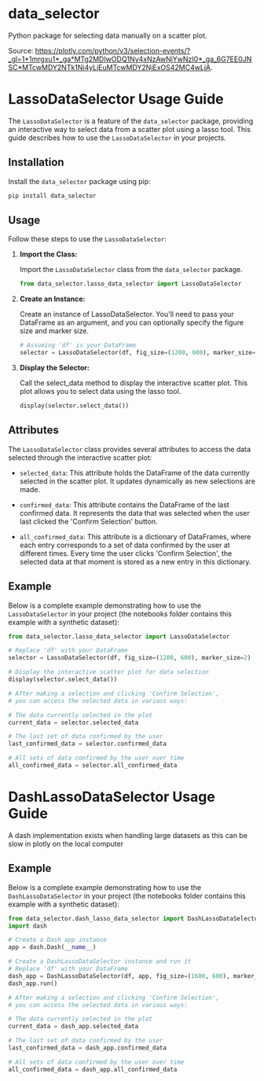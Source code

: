 # data_selector
Python package for selecting data manually on a scatter plot.

Source: https://plotly.com/python/v3/selection-events/?_gl=1*1mrgxu1*_ga*MTg2MDIwODQ1Ny4xNzAwNjYwNzI0*_ga_6G7EE0JNSC*MTcwMDY2NTk1Ni4yLjEuMTcwMDY2NjExOS42MC4wLjA.



# LassoDataSelector Usage Guide

The `LassoDataSelector` is a feature of the `data_selector` package, providing an interactive way to select data from a scatter plot using a lasso tool. This guide describes how to use the `LassoDataSelector` in your projects.

## Installation

Install the `data_selector` package using pip:

```bash
pip install data_selector
```

## Usage

Follow these steps to use the `LassoDataSelector`:

1. **Import the Class:**

   Import the `LassoDataSelector` class from the `data_selector` package.

   ```python
   from data_selector.lasso_data_selector import LassoDataSelector
   ```

2. **Create an Instance:**

    Create an instance of LassoDataSelector.
    You'll need to pass your DataFrame as an argument, and you can optionally specify the figure size and marker size.

    ```python
    # Assuming 'df' is your DataFrame
    selector = LassoDataSelector(df, fig_size=(1200, 600), marker_size=2)
    ```

3. **Display the Selector:**

    Call the select_data method to display the interactive scatter plot.
    This plot allows you to select data using the lasso tool.

    ```python
    display(selector.select_data())
    ```

## Attributes

The `LassoDataSelector` class provides several attributes to access the data selected through the interactive scatter plot:

- `selected_data`: This attribute holds the DataFrame of the data currently selected in the scatter plot. It updates dynamically as new selections are made.

- `confirmed_data`: This attribute contains the DataFrame of the last confirmed data. It represents the data that was selected when the user last clicked the 'Confirm Selection' button.

- `all_confirmed_data`: This attribute is a dictionary of DataFrames, where each entry corresponds to a set of data confirmed by the user at different times. Every time the user clicks 'Confirm Selection', the selected data at that moment is stored as a new entry in this dictionary.

## Example

Below is a complete example demonstrating how to use the `LassoDataSelector` in your project
(the notebooks folder contains this example with a synthetic dataset):

```python
from data_selector.lasso_data_selector import LassoDataSelector

# Replace 'df' with your DataFrame
selector = LassoDataSelector(df, fig_size=(1200, 600), marker_size=2)

# Display the interactive scatter plot for data selection
display(selector.select_data())

# After making a selection and clicking 'Confirm Selection',
# you can access the selected data in various ways:

# The data currently selected in the plot
current_data = selector.selected_data

# The last set of data confirmed by the user
last_confirmed_data = selector.confirmed_data

# All sets of data confirmed by the user over time
all_confirmed_data = selector.all_confirmed_data
```

# DashLassoDataSelector Usage Guide
A dash implementation exists when handling large datasets as this can be slow in plotly on the local computer

## Example

Below is a complete example demonstrating how to use the `DashLassoDataSelector` in your project
(the notebooks folder contains this example with a synthetic dataset):

```python
from data_selector.dash_lasso_data_selector import DashLassoDataSelector
import dash

# Create a Dash app instance
app = dash.Dash(__name__)

# Create a DashLassoDataSelector instance and run it
# Replace 'df' with your DataFrame
dash_app = DashLassoDataSelector(df, app, fig_size=(1600, 600), marker_size=5,port=8000)
dash_app.run()

# After making a selection and clicking 'Confirm Selection',
# you can access the selected data in various ways:

# The data currently selected in the plot
current_data = dash_app.selected_data

# The last set of data confirmed by the user
last_confirmed_data = dash_app.confirmed_data

# All sets of data confirmed by the user over time
all_confirmed_data = dash_app.all_confirmed_data
```